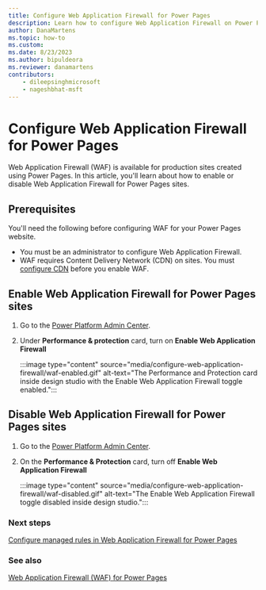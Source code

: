 ```yaml
---
title: Configure Web Application Firewall for Power Pages 
description: Learn how to configure Web Application Firewall on Power Pages.
author: DanaMartens
ms.topic: how-to
ms.custom: 
ms.date: 8/23/2023
ms.author: bipuldeora
ms.reviewer: danamartens
contributors:
    - dileepsinghmicrosoft
    - nageshbhat-msft 
---
```


# Configure Web Application Firewall for Power Pages 

Web Application Firewall (WAF) is available for production sites created using Power Pages. In this article, you'll learn about how to enable or disable Web Application Firewall for Power Pages sites.

## Prerequisites

You'll need the following before configuring WAF for your Power Pages website.

- You must be an administrator to configure Web Application Firewall.
- WAF requires Content Delivery Network (CDN) on sites. You must [configure CDN](/power-apps/maker/portals/configure/configure-cdn) before you enable WAF.

## Enable Web Application Firewall for Power Pages sites

1. Go to the [Power Platform Admin Center](../admin/admin-overview.md).

1. Under **Performance & protection** card, turn on **Enable Web Application Firewall**

    :::image type="content" source="media/configure-web-application-firewall/waf-enabled.gif" alt-text="The Performance and Protection card inside design studio with the Enable Web Application Firewall toggle enabled.":::

## Disable Web Application Firewall for Power Pages sites

1. Go to the [Power Platform Admin Center](../admin/admin-overview.md).

1. On the **Performance & Protection** card, turn off **Enable Web Application Firewall**

    :::image type="content" source="media/configure-web-application-firewall/waf-disabled.gif" alt-text="The Enable Web Application Firewall toggle disabled inside design studio.":::

### Next steps

[Configure managed rules in Web Application Firewall for Power Pages](configure-managed-rules.md)

### See also

[Web Application Firewall (WAF) for Power Pages](web-application-firewall.md)
